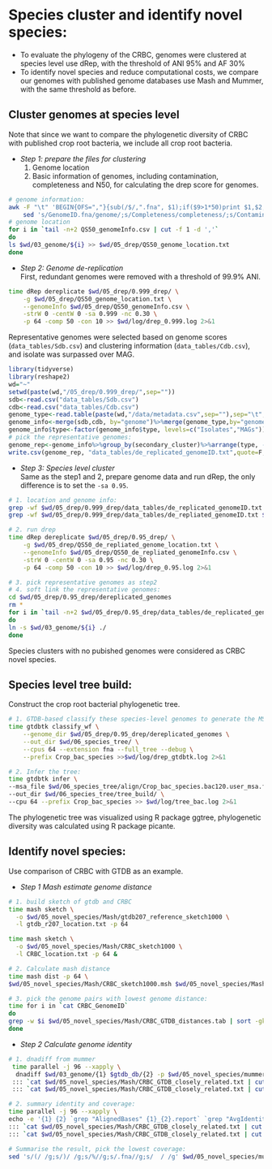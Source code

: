 # Species cluster and identify novel species:
- To evaluate the phylogeny of the CRBC, genomes were clustered at species level use dRep, with the threshold of ANI 95% and AF 30%
- To identify novel species and reduce computational costs, we compare our genomes with published genome databases use Mash and Mummer, with the same threshold as before.
   
## Cluster genomes at species level  
Note that since we want to compare the phylogenetic diversity of CRBC with published crop root bacteria, we include all crop root bacteria.
- *Step 1: prepare the files for clustering*
  1. Genome location
  2. Basic information of genomes, including contamination, completeness and N50, for calculating the drep score for genomes.
```bash
# genome information:
awk -F "\t" 'BEGIN{OFS=","}{sub(/$/,".fna", $1);if($9>1*50)print $1,$2,$3,$7}' $wd/04_QC/checkM_result.tsv | \
    sed 's/GenomeID.fna/genome/;s/Completeness/completeness/;s/Contamination/contamination/' > $wd/05_drep/QS50_genomeInfo.csv
# genome location
for i in `tail -n+2 QS50_genomeInfo.csv | cut -f 1 -d ','`
do
ls $wd/03_genome/${i} >> $wd/05_drep/QS50_genome_location.txt
done
```
- *Step 2: Genome de-replication*  
First, redundant genomes were removed with a threshold of 99.9% ANI.
```bash
time dRep dereplicate $wd/05_drep/0.999_drep/ \
    -g $wd/05_drep/QS50_genome_location.txt \
    --genomeInfo $wd/05_drep/QS50_genomeInfo.csv \
    -strW 0 -centW 0 -sa 0.999 -nc 0.30 \
    -p 64 -comp 50 -con 10 >> $wd/log/drep_0.999.log 2>&1
```
Representative genomes were selected based on genome scores (`data_tables/Sdb.csv`) and clustering information (`data_tables/Cdb.csv`), and isolate was surpassed over MAG.
```r
library(tidyverse)
library(reshape2)
wd="~"
setwd(paste(wd,"/05_drep/0.999_drep/",sep=""))
sdb<-read.csv("data_tables/Sdb.csv")
cdb<-read.csv("data_tables/Cdb.csv")
genome_type<-read.table(paste(wd,"/data/metadata.csv",sep=""),sep="\t",col.names=c("genome","type"))
genome_info<-merge(sdb,cdb, by="genome")%>%merge(genome_type,by="genome")
genome_info$type<-factor(genome_info$type, levels=c("Isolates","MAGs"))
# pick the representative genomes:
genome_rep<-genome_info%>%group_by(secondary_cluster)%>%arrange(type, -score)%>%do(head(.,n=1))%>%select(genome)
write.csv(genome_rep, "data_tables/de_replicated_genomeID.txt",quote=F,sep="\t",row.names=F)
```

- *Step 3: Species level cluster*    
Same as the step1 and 2, prepare genome data and run dRep, the only difference is to set the `-sa 0.95`.
```bash
# 1. location and genome info:
grep -wf $wd/05_drep/0.999_drep/data_tables/de_replicated_genomeID.txt $wd/05_drep/QS50_genome_location.txt > $wd/05_drep/QS50_de_repliated_genome_location.txt
grep -wf $wd/05_drep/0.999_drep/data_tables/de_repliated_genomeID.txt $wd/05_drep/QS50_genomeInfo.csv > $wd/05_drep/ QS50_de_repliated_genomeInfo.csv

# 2. run drep
time dRep dereplicate $wd/05_drep/0.95_drep/ \
    -g $wd/05_drep/QS50_de_repliated_genome_location.txt \
    --genomeInfo $wd/05_drep/QS50_de_repliated_genomeInfo.csv \
    -strW 0 -centW 0 -sa 0.95 -nc 0.30 \
    -p 64 -comp 50 -con 10 >> $wd/log/drep_0.95.log 2>&1

# 3. pick representative genomes as step2
# 4. soft link the representative genomes:
cd $wd/05_drep/0.95_drep/dereplicated_genomes
rm *
for i in `tail -n+2 $wd/05_drep/0.95_drep/data_tables/de_replicated_genomeID.txt`
do
ln -s $wd/03_genome/${i} ./
done
```
Species clusters with no pubished genomes were considered as CRBC novel species.

## Species level tree build: 
Construct the crop root bacterial phylogenetic tree.
```bash
# 1. GTDB-based classify these species-level genomes to generate the MSA data:
time gtdbtk classify_wf \
    --genome_dir $wd/05_drep/0.95_drep/dereplicated_genomes \
    --out_dir $wd/06_species_tree/ \
    --cpus 64 --extension fna --full_tree --debug \
    --prefix Crop_bac_species >>$wd/log/drep_gtdbtk.log 2>&1

# 2. Infer the tree:
time gtdbtk infer \
--msa_file $wd/06_species_tree/align/Crop_bac_species.bac120.user_msa.fasta.gz \
--out_dir $wd/06_species_tree/tree_build/ \
--cpu 64 --prefix Crop_bac_species >> $wd/log/tree_bac.log 2>&1
```
The phylogenetic tree was visualized using R package ggtree, phylogenetic diversity was calculated using R package picante.

## Identify novel species:
Use comparison of CRBC with GTDB as an example.
- *Step 1 Mash estimate genome distance*
```bash
# 1. build sketch of gtdb and CRBC
time mash sketch \
  -o $wd/05_novel_species/Mash/gtdb207_reference_sketch1000 \
  -l gtdb_r207_location.txt -p 64

time mash sketch \
  -o $wd/05_novel_species/Mash/CRBC_sketch1000 \
  -l CRBC_location.txt -p 64 &

# 2. Calculate mash distance
time mash dist -p 64 \
$wd/05_novel_species/Mash/CRBC_sketch1000.msh $wd/05_novel_species/Mash/gtdb207_reference_sketch1000.msh > $wd/05_novel_species/Mash/CRBC_GTDB_distances.tab

# 3. pick the genome pairs with lowest genome distance:
time for i in `cat CRBC_GenomeID`
do
grep -w $i $wd/05_novel_species/Mash/CRBC_GTDB_distances.tab | sort -gk3 | head -3 >> $wd/05_novel_species/Mash/CRBC_GTDB_closely_related.txt
done
```
- *Step 2 Calculate genome identity*
```bash
# 1. dnadiff from mummer
 time parallel -j 96 --xapply \
  dnadiff $wd/03_genome/{1} $gtdb_db/{2} -p $wd/05_novel_species/mummer/temp/{1}_{2} \
 ::: `cat $wd/05_novel_species/Mash/CRBC_GTDB_closely_related.txt | cut -f 1` \
 ::: `cat $wd/05_novel_species/Mash/CRBC_GTDB_closely_related.txt | cut -f 2`

# 2. summary identity and coverage:
time parallel -j 96 --xapply \
echo -e '{1} {2} `grep "AlignedBases" {1}_{2}.report` `grep "AvgIdentity" {1}_{2}.report | tail -1`' >> $wd/05_novel_species/mummer/CRBC_GTDB_ANI_AF_temp.txt \
::: `cat $wd/05_novel_species/Mash/CRBC_GTDB_closely_related.txt | cut -f 1` \
::: `cat $wd/05_novel_species/Mash/CRBC_GTDB_closely_related.txt | cut -f 2`

# Summarise the result, pick the lowest coverage:
sed 's/(/ /g;s/)/ /g;s/%//g;s/.fna//g;s/  / /g' $wd/05_novel_species/mummer/CRBC_GTDB_ANI_AF_temp.txt | cat -A | cut -f 1-2,5,7,9 -d ' ' | awk '{if($3>=$4)$6=$4;else{$6=$3};print $0}' | sed '1i GenomeID Reference Ref_cov Qry_cov Identity Coverage' | sed 's/ /\t/g' > $wd/05_novel_species/CRBC_GTDB_id_cov_info.txt
```

